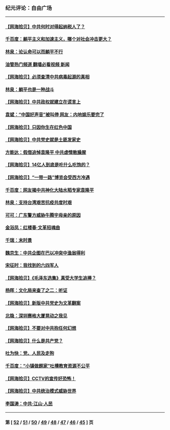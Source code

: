 ### 纪元评论：自由广场
---
#### [【网海拾贝】中共何时对得起纳税人了？](../../pages/nsc993/n12985578.md?05310330) 
#### [千百度：躺平主义和加速主义，哪个对社会冲击更大？](../../pages/nsc993/n12985512.md?05310330) 
#### [林泉：论认命可以而躺平不行](../../pages/nsc993/n12985505.md?05310330) 
#### [油管热门频道 翻墙必看视频 新闻](ok?05310330)
#### [【网海拾贝】必须查清中共病毒起源的真相](../../pages/nsc993/n12984276.md?05310330) 
#### [林泉：躺平也是一种战斗](../../pages/nsc993/n12984194.md?05310330) 
#### [【网海拾贝】中共政权就建立在谎言上](../../pages/nsc993/n12981880.md?05310330) 
#### [袁斌：“中国好声音”被叫停 网友：内地娱乐要完了](../../pages/nsc993/n12981826.md?05310330) 
#### [【网海拾贝】只因你生在红色中国](../../pages/nsc993/n12979096.md?05310330) 
#### [【网海拾贝】中共党史就是土匪发家史](../../pages/nsc993/n12976478.md?05310330) 
#### [方能达：假借追悼袁隆平 中共虚情散臊腥](../../pages/nsc993/n12976396.md?05310330) 
#### [【网海拾贝】14亿人到底是吃什么吃饱的？](../../pages/nsc993/n12974125.md?05310330) 
#### [【网海拾贝】“一带一路”博览会受西方冷遇](../../pages/nsc993/n12971787.md?05310330) 
#### [千百度：网友揭中共神化大陆水稻专家袁隆平](../../pages/nsc993/n12971733.md?05310330) 
#### [林泉：支持台湾艰苦抗疫共度时艰](../../pages/nsc993/n12971350.md?05310330) 
#### [可可：广东警方威胁牛腾宇母亲的原因](../../pages/nsc993/n12971100.md?05310330) 
#### [金浴凤：红楼春·文革招魂曲](../../pages/nsc993/n12970354.md?05310330) 
#### [千瑞：末时景](../../pages/nsc993/n12970337.md?05310330) 
#### [魏京生：中共企图在巴以冲突中渔翁得利](../../pages/nsc993/n12970286.md?05310330) 
#### [宋征时：我找到的六四军人](../../pages/nsc993/n12970213.md?05310330) 
#### [【网海拾贝】《毛泽东选集》真受大学生追捧？](../../pages/nsc993/n12968779.md?05310330) 
#### [杨晖：文化局来查了之二：听证](../../pages/nsc993/n12966528.md?05310330) 
#### [【网海拾贝】新版中共党史为文革翻案](../../pages/nsc993/n12967526.md?05310330) 
#### [北隐：深圳赛格大厦晃动之我见](../../pages/nsc993/n12967393.md?05310330) 
#### [【网海拾贝】不要对中共抱任何幻想](../../pages/nsc993/n12965222.md?05310330) 
#### [【网海拾贝】什么是共产党？](../../pages/nsc993/n12962781.md?05310330) 
#### [吐为快：党、人民及走狗](../../pages/nsc993/n12962747.md?05310330) 
#### [千百度：“小镇做题家”吐槽教育资源不公平](../../pages/nsc993/n12962705.md?05310330) 
#### [【网海拾贝】CCTV的宣传好恐怖！](../../pages/nsc993/n12959984.md?05310330) 
#### [【网海拾贝】中共统治模式威胁世界](../../pages/nsc993/n12957622.md?05310330) 
#### [李国涛：中共‧江山‧人民](../../pages/nsc993/n12957502.md?05310330) 

---
#### 第 [ [52](./52.md?05310330) / [51](./51.md?05310330) / [50](./50.md?05310330) / [49](./49.md?05310330) / [48](./48.md?05310330) / [47](./47.md?05310330) / [46](./46.md?05310330) / [45](./45.md?05310330) ] 页
